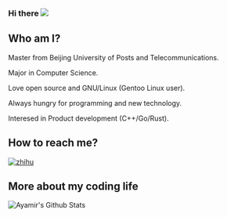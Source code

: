 ### Hi there ![](https://visitor-badge.glitch.me/badge?page_id=ayamir.ayamir)

## Who am I?

Master from Beijing University of Posts and Telecommunications.

Major in Computer Science.

Love open source and GNU/Linux (Gentoo Linux user).

Always hungry for programming and new technology.

Interesed in Product development (C++/Go/Rust).

## How to reach me?

[![zhihu](https://img.shields.io/static/v1?style=flat-square&logo=zhihu&label=&message=@ayamir&color=eaeff9&labelColor=96CDFB)](https://www.zhihu.com/people/MiraculousMoon)

## More about my coding life

![Ayamir's Github Stats](https://github-readme-stats.vercel.app/api?username=ayamir&count_private=true&show_icons=true&bg_color=161320&text_color=D9E0EE&icon_color=DDB6F2&title_color=96CDFB)

<!--
[Language Overview](https://github.com/ayamir/github-stats/blob/master/generated/languages.svg)
-->
